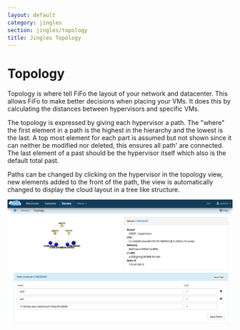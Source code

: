 ```yaml
---
layout: default
category: jingles
section: jingles/topology
title: Jingles Topology
---
```

# Topology

Topology is where tell FiFo the layout of your network and datacenter. This allows FiFo to make better decisions when placing your VMs. It does this by calculating the distances between hypervisors and specific VMs.

The topology is expressed by giving each hypervisor a path. The "where" the first element in a path is the highest in the hierarchy and the lowest is the last. A top most element for each part is assumed but not shown since it can neither be modified nor deleted, this ensures all path' are connected. The last element of a past should be the hypervisor itself which also is the default total past.

Paths can be changed by clicking on the hypervisor in the topology view, new elements added to the front of the path, the view is automatically changed to display the cloud layout in a tree like structure.

![List](/assets/img/jingles/topology01.png)

